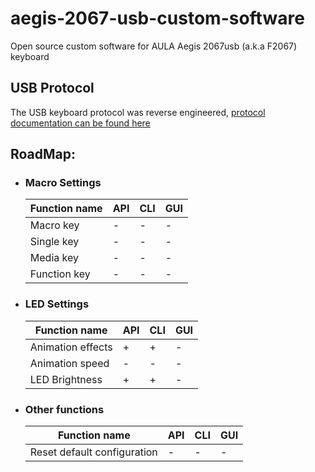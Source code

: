 # aegis-2067-usb-custom-software
Open source custom software for AULA Aegis 2067usb (a.k.a F2067) keyboard

## USB Protocol
The USB keyboard protocol was reverse engineered, [protocol documentation can be found here](https://github.com/progzone122/aegis-2067usb-protocol)

## RoadMap:

- ### Macro Settings
  | Function name | API | CLI | GUI |
  |---------------|-----|-----|-----|
  | Macro key     | -   | -   | -   |
  | Single key    | -   | -   | -   |
  | Media key     | -   | -   | -   |
  | Function key  | -   | -   | -   |
- ### LED Settings
  | Function name     | API | CLI | GUI |
  |-------------------|-----|-----|-----|
  | Animation effects | +   | +   | -   |
  | Animation speed   | -   | -   | -   |
  | LED Brightness    | +   | +   | -   |

- ### Other functions
  | Function name                | API | CLI | GUI |
  |------------------------------|-----|-----|-----|
  | Reset default configuration  | -   | -   | -   |